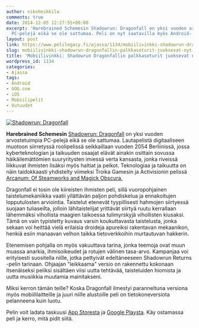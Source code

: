 ```yaml
---
author: nikoheikkila
comments: true
date: 2014-12-05 12:27:55+00:00
excerpt: 'Harebrained Schemesin Shadowrun: Dragonfall on yksi vuoden arvostetuimpia
  PC-pelejä eikä se ole sattumaa. Peli on nyt saatavilla myös Android- ja iOS-laitteille.'
layout: post
link: https://www.pelilegacy.fi/ajassa/1134/mobiilivinkki-shadowrun-dragonfallin-palkkasoturit-juoksevat-nyt-mukanasi
slug: mobiilivinkki-shadowrun-dragonfallin-palkkasoturit-juoksevat-nyt-mukanasi
title: 'Mobiilivinkki: Shadowrun Dragonfallin palkkasoturit juoksevat nyt mukanasi'
wordpress_id: 1134
categories:
- Ajassa
tags:
- Android
- GOG.com
- iOS
- Mobiilipelit
- Uutuudet
---
```


[![Shadowrun: Dragonfall](/uploads/2014/12/shadowrun_dragonfall-1050x590.jpg)](/uploads/2014/12/shadowrun_dragonfall.jpg)

**Harebrained Schemesin** [Shadowrun: Dragonfall](http://www.gog.com/game/shadowrun_dragonfall_directors_cut) on yksi vuoden arvostetuimpia PC-pelejä eikä se ole sattumaa. Lautapelistä digitaaliseen muotoon siirretyssä roolipelissä seikkaillaan vuoden 2054 Berliinissä, jossa kyberteknologian ja taikuuden osaajat elävät ainakin osittain sovussa häikäilemättömien suuryritysten imiessä verta kansasta, jonka riveissä liikkuvat ihmisten lisäksi myös haltiat ja peikot. Teknologiaa ja taikuutta on näin taidokkaasti yhdistelty viimeksi Troika Gamesin ja Activisionin pelissä [Arcanum: Of Steamworks and Magick Obscura.](http://www.gog.com/game/arcanum_of_steamworks_and_magick_obscura)

Dragonfall ei tosin ole kiireisten ihmisten peli, sillä vuoropohjainen taistelumekaniikka vaatii yllättävän paljon pohdiskelua ja ennakoitujen lopputulosten arviointia. Taistelut etenevät tyypillisesti hahmojen siirtyessä suojaan tuliaseilta, jolloin lähitaistelijat yrittävät siirtyä ruutu kerrallaan lähemmäksi vihollista maagien taikoessa tulimyrskyjä vihollisten kiusaksi. Tämä on vain typistetty kuvaus varsin koukuttavasta taistelusta, jonka sekaan voi heittää vielä erilaisia droideja apureiksi rakentavan mekaanikon, henkiä esiin manaavan velhon taikka tietoverkkoihin murtautuvan hakkerin.

Etenemisen pohjalla on myös vakuuttava tarina, jonka teemoja ovat muun muassa anarkia, ihmisoikeudet ja rotujen välinen tasa-arvo. Kampanjaa voi erityisesti suositella niille, jotka pettyivät edeltäneeseen Shadowrun Returns -pelin tarinaan. Ohjaajan "leikkaama" versio on rakennettu kokonaan itsenäiseksi peliksi sisältäen viisi uutta tehtävää, taisteluiden hiomista ja uutta musiikkia muutamia mainitakseni.

Miksi kerron tämän teille? Koska Dragonfall ilmestyi paranneltuna versiona myös mobiililaitteille ja juuri niille alustoille peli on tietokoneversiota pelanneena kuin luotu.

Pelin voit ladata taskuusi [App Storesta](https://itunes.apple.com/us/app/shadowrun-dragonfall-directors/id872020768?mt=8) ja [Google Playsta](https://play.google.com/store/apps/details?id=com.harebrainedschemes.dragonfall). Käy ostamassa peli ja kerro, mitä pidit siitä.


